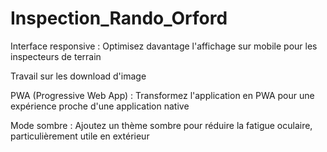 # Inspection_Rando_Orford

Interface responsive : Optimisez davantage l'affichage sur mobile pour les inspecteurs de terrain

Travail sur les download d'image

PWA (Progressive Web App) : Transformez l'application en PWA pour une expérience proche d'une application native

Mode sombre : Ajoutez un thème sombre pour réduire la fatigue oculaire, particulièrement utile en extérieur

